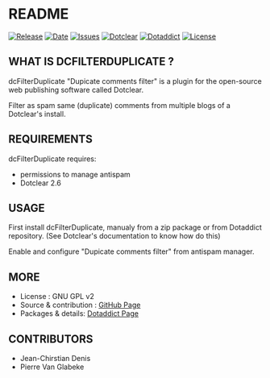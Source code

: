 # README

[![Release](https://img.shields.io/github/v/release/JcDenis/dcFilterDuplicate)](https://github.com/JcDenis/dcFilterDuplicate/releases)
[![Date](https://img.shields.io/github/release-date/JcDenis/dcFilterDuplicate)](https://github.com/JcDenis/dcFilterDuplicate/releases)
[![Issues](https://img.shields.io/github/issues/JcDenis/dcFilterDuplicate)](https://github.com/JcDenis/dcFilterDuplicate/issues)
[![Dotclear](https://img.shields.io/badge/dotclear-v2.19-blue.svg)](https://fr.dotclear.org/download)
[![Dotaddict](https://img.shields.io/badge/dotaddict-official-green.svg)](https://plugins.dotaddict.org/dc2/details/dcFilterDuplicate)
[![License](https://img.shields.io/github/license/JcDenis/dcFilterDuplicate)](https://github.com/JcDenis/dcFilterDuplicate/blob/master/LICENSE)

## WHAT IS DCFILTERDUPLICATE ?

dcFilterDuplicate "Dupicate comments filter" is a plugin for the 
open-source web publishing software called Dotclear.

Filter as spam same (duplicate) comments from multiple blogs of a Dotclear's install.

## REQUIREMENTS

 dcFilterDuplicate requires: 

  * permissions to manage antispam
  * Dotclear 2.6

## USAGE

First install dcFilterDuplicate, manualy from a zip package or from 
Dotaddict repository. (See Dotclear's documentation to know how do this)

Enable and configure "Dupicate comments filter" from antispam manager.

## MORE

 * License : GNU GPL v2
 * Source & contribution : [GitHub Page](https://github.com/JcDenis/dcFilterDuplicate)
 * Packages & details:  [Dotaddict Page](https://plugins.dotaddict.org/dc2/details/dcFilterDuplicate)

## CONTRIBUTORS

 * Jean-Chirstian Denis
 * Pierre Van Glabeke